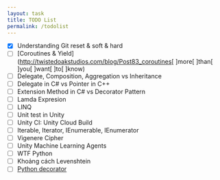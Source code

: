 ```yaml
---
layout: task
title: TODO List
permalink: /todolist
---
```


- [x] Understanding Git reset & soft & hard
- [ ] [Coroutines & Yield](http://twistedoakstudios.com/blog/Post83_coroutines[ ]more[ ]than[ ]you[ ]want[ ]to[ ]know)
- [ ] Delegate, Composition, Aggregation vs Inheritance
- [ ] Delegate in C# vs Pointer in C++
- [ ] Extension Method in C# vs Decorator Pattern
- [ ] Lamda Expresion
- [ ] LINQ
- [ ] Unit test in Unity
- [ ] Unity CI: Unity Cloud Build
- [ ] Iterable, Iterator, IEnumerable, IEnumerator
- [ ] Vigenere Cipher
- [ ] Unity Machine Learning Agents
- [ ] WTF Python
- [ ] Khoảng cách Levenshtein
- [ ] [Python decorator](https://www.thecodeship.com/patterns/guide-to-python-function-decorators/)